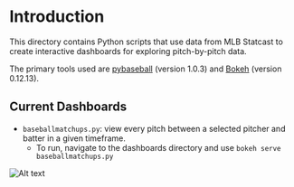 # Introduction

This directory contains Python scripts that use data from MLB Statcast to create
interactive dashboards for exploring pitch-by-pitch data.

The primary tools used are [pybaseball](https://github.com/jldbc/pybaseball/tree/master/pybaseball) (version 1.0.3)
and [Bokeh](https://bokeh.pydata.org/en/latest/) (version 0.12.13).

## Current Dashboards

* `baseballmatchups.py`: view every pitch between a selected pitcher and batter in a given timeframe.
  * To run, navigate to the dashboards directory and use `bokeh serve baseballmatchups.py`

![Alt text](https://github.com/andersonfrailey/andersonfrailey.github.io/blob/master/images/dashboardscreen.gif?raw=true)